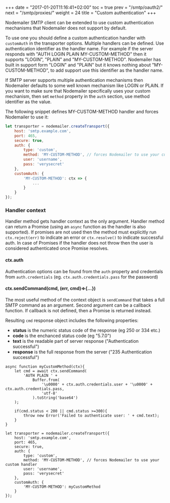 +++
date = "2017-01-20T11:16:41+02:00"
toc = true
prev = "/smtp/oauth2/"
next = "/smtp/proxies/"
weight = 24
title = "Custom authentication"
+++

Nodemailer SMTP client can be extended to use custom authentication mechanisms that Nodemailer does not support by default.

To use one you should define a custom authentication handler with `customAuth` in the transporter options. Multiple handlers can be defined. Use authentication identifier as the handler name. For example if the server responds with "AUTH LOGIN PLAIN MY-CUSTOM-METHOD" then it supports "LOGIN", "PLAIN" and "MY-CUSTOM-METHOD". Nodemailer has built in support form "LOGIN" and "PLAIN" but it knows nothing about "MY-CUSTOM-METHOD", to add support use this identifier as the handler name.

If SMTP server supports multiple authentication mechanisms then Nodemailer defaults to some well known mechanism like LOGIN or PLAIN. If you want to make sure that Nodemailer specifically uses your custom mechanism, then set `method` property in the `auth` section, use method identifier as the value.

The following snippet defines MY-CUSTOM-METHOD handler and forces Nodemailer to use it:

```javascript
let transporter = nodemailer.createTransport({
    host: 'smtp.example.com',
    port: 465,
    secure: true,
    auth: {
        type: 'custom',
        method: 'MY-CUSTOM-METHOD', // forces Nodemailer to use your custom handler
        user: 'username',
        pass: 'verysecret'
    },
    customAuth: {
        'MY-CUSTOM-METHOD': ctx => {
            ...
        }
    }
});
```

### Handler context

Handler method gets handler context as the only argument. Handler method can return a Promise (using an `async` function as the handler is also supported). If promises are not used then the method must explicitly run `ctx.reject(err)` to indicate an error or `ctx.resolve()` to indicate successful auth. In case of Promises if the handler does not throw then the user is considered authenticated once Promise resolves.

#### ctx.auth

Authentication options can be found from the `auth` property and credentials from `auth.credentials` (eg. `ctx.auth.credentials.pass` for the password)

#### ctx.sendCommand(cmd, (err, cmd)=>{...})

The most useful method of the context object is `sendCommand` that takes a full SMTP command as an argument. Second argument can be a callback function. If callback is not defined, then a Promise is returned instead.

Resulting `cmd` response object includes the following properties:

* **status** is the numeric status code of the response (eg 250 or 334 etc.)
* **code** is the enchanced status code (eg "5.7.0")
* **text** is the readable part of server response ("Authentication successful")
* **response** is the full response from the server ("235 Authentication successful")

```
async function myCustomMethod(ctx){
    let cmd = await ctx.sendCommand(
        'AUTH PLAIN ' +
            Buffer.from(
                '\u0000' + ctx.auth.credentials.user + '\u0000' + ctx.auth.credentials.pass,
                'utf-8'
            ).toString('base64')
    );

    if(cmd.status < 200 || cmd.status >=300){
        throw new Error('Failed to authenticate user: ' + cmd.text);
    }
}

let transporter = nodemailer.createTransport({
    host: 'smtp.example.com',
    port: 465,
    secure: true,
    auth: {
        type: 'custom',
        method: 'MY-CUSTOM-METHOD', // forces Nodemailer to use your custom handler
        user: 'username',
        pass: 'verysecret'
    },
    customAuth: {
        'MY-CUSTOM-METHOD': myCustomMethod
    }
});
```
